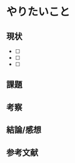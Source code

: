 # やりたいこと


## 現状
- [ ]
- [ ]
- [ ]

## 課題

<!-- #### エラー文 -->
<!-- #### タスク分解 -->
<!-- #### 仮説 -->

## 考察

## 結論/感想

## 参考文献